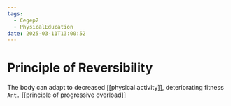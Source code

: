 ```yaml
---
tags:
  - Cegep2
  - PhysicalEducation
date: 2025-03-11T13:00:52
---
```


# Principle of Reversibility

The body can adapt to decreased [[physical activity]], deteriorating fitness
`Ant.` [[principle of progressive overload]]